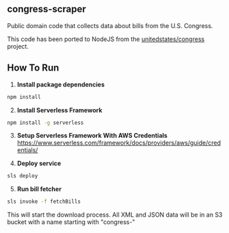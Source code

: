 ## congress-scraper

Public domain code that collects data about bills from the U.S. Congress.

This code has been ported to NodeJS from the [unitedstates/congress](https://github.com/unitedstates/congress) project.

## How To Run

1. **Install package dependencies**

```bash
npm install
```

2. **Install Serverless Framework**

```bash
npm install -g serverless
```

3. **Setup Serverless Framework With AWS Credentials**
https://www.serverless.com/framework/docs/providers/aws/guide/credentials/

4. **Deploy service**

```bash
sls deploy
```

5. **Run bill fetcher**

```bash
sls invoke -f fetchBills
```

This will start the download process. All XML and JSON data will be in an S3 bucket with a name starting with "congress-"